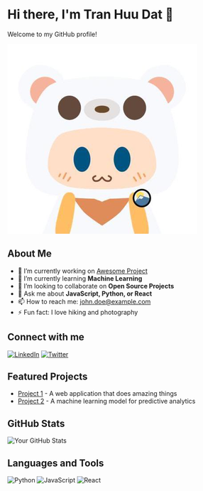 # Hi there, I'm Tran Huu Dat 👋

Welcome to my GitHub profile!

![Header](my-image.jpg)

## About Me

- 🔭 I’m currently working on [Awesome Project](https://github.com/your-username/awesome-project)
- 🌱 I’m currently learning **Machine Learning**
- 👯 I’m looking to collaborate on **Open Source Projects**
- 💬 Ask me about **JavaScript, Python, or React**
- 📫 How to reach me: [john.doe@example.com](mailto:john.doe@example.com)
- ⚡ Fun fact: I love hiking and photography

## Connect with me

[![LinkedIn](https://img.shields.io/badge/LinkedIn-Profile-blue)](https://linkedin.com/in/your-profile)
[![Twitter](https://img.shields.io/badge/Twitter-Profile-blue)](https://twitter.com/your-profile)

## Featured Projects

- [Project 1](https://github.com/your-username/project1) - A web application that does amazing things
- [Project 2](https://github.com/your-username/project2) - A machine learning model for predictive analytics

## GitHub Stats

![Your GitHub Stats](https://github-readme-stats.vercel.app/api?username=your-username&show_icons=true)

## Languages and Tools

![Python](https://img.shields.io/badge/-Python-000?&logo=Python)
![JavaScript](https://img.shields.io/badge/-JavaScript-000?&logo=JavaScript)
![React](https://img.shields.io/badge/-React-000?&logo=React)
